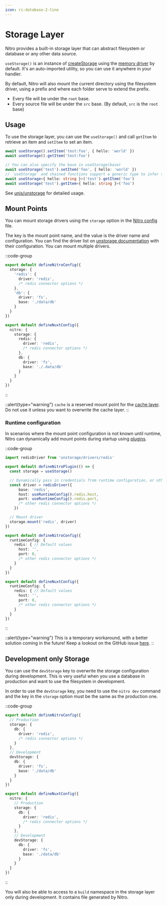 ```yaml
---
icon: ri:database-2-line
---
```


# Storage Layer

Nitro provides a built-in storage layer that can abstract filesystem or database or any other data source.

`useStorage()` is an instance of [createStorage](https://unstorage.unjs.io/usage) using the [memory driver](https://unstorage.unjs.io/drivers/memory) by default. It's an auto-imported utility, so you can use it anywhere in your handler.

By default, Nitro will also mount the current directory using the filesystem driver, using a prefix and where each folder serve to extend the prefix.

- Every file will be under the `root` base.
- Every source file will be under the `src` base. (By default, `src` is the `root` base)

## Usage

To use the storage layer, you can use the `useStorage()` and call `getItem` to retrieve an item and `setItem` to set an item.

```ts
await useStorage().setItem('test:foo', { hello: 'world' })
await useStorage().getItem('test:foo')

// You can also specify the base in useStorage(base)
await useStorage('test').setItem('foo', { hello: 'world' })
// `useStorage` and chained functions support a generic type to infer the return type
await useStorage<{ hello: string }>('test').getItem('foo')
await useStorage('test').getItem<{ hello: string }>('foo')
```

See [unjs/unstorage](https://unstorage.unjs.io/usage) for detailed usage.

## Mount Points

You can mount storage drivers using the `storage` option in the [Nitro config](/guide/config) file.

The key is the mount point name, and the value is the driver name and configuration. You can find the driver list on [unstorage documentation](https://unstorage.unjs.io/) with their configuration. You can mount multiple drivers.

::code-group
```ts [nitro.config.ts]
export default defineNitroConfig({
  storage: {
    'redis': {
      driver: 'redis',
      /* redis connector options */
    },
    'db': {
      driver: 'fs',
      base: './data/db'
    }
  }
})
```
```ts [nuxt.config.ts]
export default defineNuxtConfig({
  nitro: {
    storage: {
      redis: {
        driver: 'redis',
        /* redis connector options */
      },
      db: {
        driver: 'fs',
        base: './.data/db'
      }
    }
  }
})
```
::

::alert{type="warning"}
`cache` is a reserved mount point for the [cache layer](/guide/cache). Do not use it unless you want to overwrite the cache layer.
::

### Runtime configuration

In scenarios where the mount point configuration is not known until runtime, Nitro can dynamically add mount points during startup using [plugins](/guide/plugins).

::code-group
```ts [plugins/storage.ts]
import redisDriver from 'unstorage/drivers/redis'

export default defineNitroPlugin(() => {
  const storage = useStorage()

  // Dynamically pass in credentials from runtime configuration, or other sources
  const driver = redisDriver({
      base: 'redis',
      host: useRuntimeConfig().redis.host,
      port: useRuntimeConfig().redis.port,
      /* other redis connector options */
    })

  // Mount driver
  storage.mount('redis', driver)
})
```
``` ts [nitro.config.ts]
export default defineNitroConfig({
  runtimeConfig: {
    redis: { // Default values
      host: '',
      port: 0,
      /* other redis connector options */
    }
  }
})
```
``` ts [nuxt.config.ts]
export default defineNuxtConfig({
  runtimeConfig: {
    redis: { // Default values
      host: '',
      port: 0,
      /* other redis connector options */
    }
  }
})
```
::

::alert{type="warning"}
This is a temporary workaround, with a better solution coming in the future! Keep a lookout on the GitHub issue [here](https://github.com/unjs/nitro/issues/1161#issuecomment-1511444675).
::

## Development only Storage

You can use the `devStorage` key to overwrite the storage configuration during development. This is very useful when you use a database in production and want to use the filesystem in development.

In order to use the `devStorage` key, you need to use the `nitro dev` command and the key in the `storage` option must be the same as the production one.

::code-group
```ts [nitro.config.ts]
export default defineNitroConfig({
  // Production
  storage: {
    db: {
      driver: 'redis',
      /* redis connector options */
    }
  },
  // Development
  devStorage: {
    db: {
      driver: 'fs',
      base: './data/db'
    }
  }
})
```
```ts [nuxt.config.ts]
export default defineNuxtConfig({
  nitro: {
    // Production
    storage: {
      db: {
        driver: 'redis',
        /* redis connector options */
      }
    },
    // Development
    devStorage: {
      db: {
        driver: 'fs',
        base: './data/db'
      }
    }
  }
})
```
::

You will also be able to access to a `build` namespace in the storage layer only during development. It contains file generated by Nitro.
